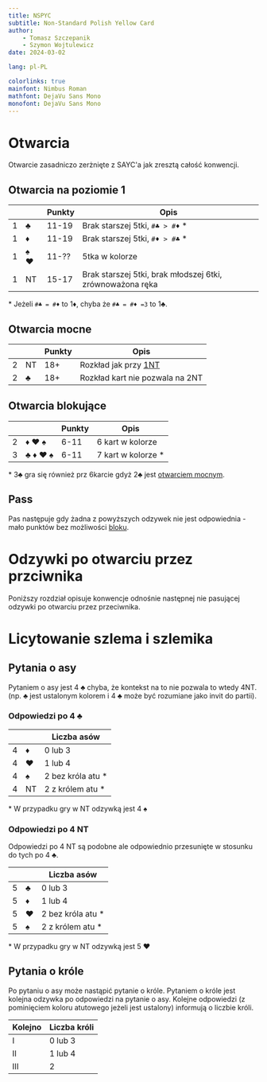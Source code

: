 ```yaml
---
title: NSPYC
subtitle: Non-Standard Polish Yellow Card
author: 
    - Tomasz Szczepanik
    - Szymon Wojtulewicz
date: 2024-03-02

lang: pl-PL

colorlinks: true
mainfont: Nimbus Roman
mathfont: DejaVu Sans Mono
monofont: DejaVu Sans Mono
---
```


# Otwarcia

Otwarcie zasadniczo zerżnięte z SAYC'a jak zresztą całość konwencji.

## Otwarcia na poziomie 1
<!-- TODO: ustalić granice punktowe-->
|      |      | Punkty | Opis                                                      |
|------|------|--------|-----------------------------------------------------------|
| 1    | ♣    | 11-19  | Brak starszej 5tki, `#♣ > #♦` *                           |
| 1    | ♦    | 11-19  | Brak starszej 5tki, `#♦ > #♣` *                           |
| 1    | ♠ ♥  | 11-??  | 5tka w kolorze                                            |
| 1    | NT   | 15-17  | Brak starszej 5tki, brak młodszej 6tki, zrównoważona ręka |

\* Jeżeli `#♣ = #♦` to 1♦, chyba że `#♣ = #♦ =3` to 1♣.

## Otwarcia mocne
<!-- TODO: 3NT? -->
|      |      | Punkty | Opis                                                      |
|------|------|--------|-----------------------------------------------------------|
| 2    | NT   | 18+    | Rozkład jak przy [1NT](#otwarcia-na-poziomie-1)           |
| 2    | ♣    | 18+    | Rozkład kart nie pozwala na 2NT                           |

## Otwarcia blokujące

|      |        | Punkty | Opis                                                    |
|------|--------|--------|---------------------------------------------------------|
| 2    | ♦ ♥ ♠  | 6-11   | 6 kart w kolorze                                        |
| 3    | ♣ ♦ ♥ ♠| 6-11   | 7 kart w kolorze *                                      |

\* 3♣ gra się również prz 6karcie gdyż 2♣ jest [otwarciem mocnym](#otwarcia-mocne).

## Pass

Pas następuje gdy żadna z powyższych odzywek nie jest odpowiednia - mało punktów bez możliwości [bloku](#otwarcia-blokujące).



# Odzywki po otwarciu przez przciwnika

Poniższy rozdział opisuje konwencje odnośnie następnej nie pasującej odzywki po otwarciu przez przeciwnika.



# Licytowanie szlema i szlemika

## Pytania o asy
Pytaniem o asy jest 4 ♣ chyba, że kontekst na to nie pozwala to wtedy 4NT. (np. ♣ jest ustalonym kolorem i 4 ♣ może być rozumiane jako invit do partii). 

### Odpowiedzi po 4 ♣

|      |   | Liczba asów                                 |
|------|---|---------------------------------------------|
| 4    | ♦ | 0 lub 3                                     |
| 4    | ♥ | 1 lub 4                                     |
| 4    | ♠ | 2 bez króla atu *                           |
| 4    | NT| 2 z królem atu *                            |

\* W przypadku gry w NT odzywką jest 4 ♠

### Odpowiedzi po 4 NT

Odpowiedzi po 4 NT są podobne ale odpowiednio przesunięte w stosunku do tych po 4 ♣.

|      |   | Liczba asów                                 |
|------|---|---------------------------------------------|
| 5    | ♣ | 0 lub 3                                     |
| 5    | ♦ | 1 lub 4                                     |
| 5    | ♥ | 2 bez króla atu *                           |
| 5    | ♠ | 2 z królem atu *                            |

\* W przypadku gry w NT odzywką jest 5 ♥

## Pytania o króle
Po pytaniu o asy może nastąpić pytanie o króle. Pytaniem o króle jest kolejna odzywka po odpowiedzi na pytanie o asy. Kolejne odpowiedzi (z pominięciem koloru atutowego jeżeli jest ustalony) informują o liczbie króli.

| Kolejno | Liczba króli                                |
|---------|---------------------------------------------|
|  I      | 0 lub 3                                     |
|  II     | 1 lub 4                                     |
|  III    | 2                                           |


<!-- TODO: Kiedy można pasować i jakie zasady decydują o docelowym kontrakcie -->